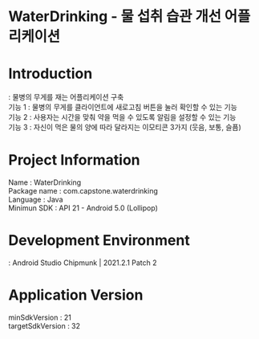 # WaterDrinking - 물 섭취 습관 개선 어플리케이션

# Introduction
: 물병의 무게를 재는 어플리케이션 구축  
기능 1 : 물병의 무게를 클라이언트에 새로고침 버튼을 눌러 확인할 수 있는 기능  
기능 2 : 사용자는 시간을 맞춰 약을 먹을 수 있도록 알림을 설정할 수 있는 기능  
기능 3 : 자신이 먹은 물의 양에 따라 달라지는 이모티콘 3가지 (웃음, 보통, 슬픔)  
  
# Project Information
Name : WaterDrinking  
Package name : com.capstone.waterdrinking  
Language : Java  
Minimun SDK : API 21 - Android 5.0 (Lollipop)  
  
# Development Environment
: Android Studio Chipmunk | 2021.2.1 Patch 2  
  
# Application Version  
minSdkVersion : 21  
targetSdkVersion : 32  